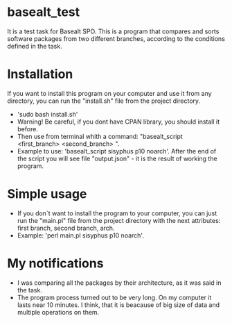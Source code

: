 # basealt_test
It is a test task for Basealt SPO.
This is a program that compares and sorts software packages from two different branches, according to the conditions defined in the task.
# Installation
If you want to install this program on your computer and use it from any directory, you can run the "install.sh" file from the project directory.
* 'sudo bash install.sh'
* Warning! Be careful, if you dont have CPAN library, you should install it before.
* Then use from terminal whith a command: "basealt_script <first_branch> <second_branch> <arch>".
* Example to use: 'basealt_script sisyphus p10 noarch'.
After the end of the script you will see file "output.json" - it is the result of working the program.
# Simple usage
* If you don`t want to install the program to your computer, you can just run the "main.pl" file from the project directory with the next attributes: first branch, second branch, arch.
* Example: 'perl main.pl sisyphus p10 noarch'.
# My notifications
* I was comparing all the packages by their architecture, as it was said in the task.
* The program process turned out to be very long. On my computer it lasts near 10 minutes. I think, that it is beacause of big size of data and multiple operations on them.
